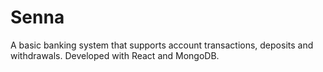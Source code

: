 # Senna
A basic banking system that supports account transactions, deposits and withdrawals. Developed with React and MongoDB.
